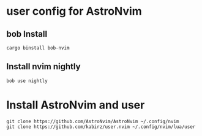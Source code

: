 # user config for AstroNvim

## bob Install
```shell
cargo binstall bob-nvim
```

## Install nvim nightly
```shell
bob use nightly
```

# Install AstroNvim and user
```shell
git clone https://github.com/AstroNvim/AstroNvim ~/.config/nvim
git clone https://github.com/kabirz/user.nvim ~/.config/nvim/lua/user
```
